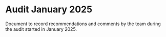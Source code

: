 # Audit January 2025

Document to record recommendations and comments by the team during the audit started in January 2025.